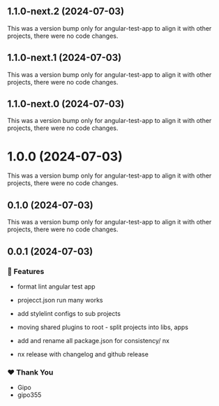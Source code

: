 ## 1.1.0-next.2 (2024-07-03)

This was a version bump only for angular-test-app to align it with other projects, there were no code changes.

## 1.1.0-next.1 (2024-07-03)

This was a version bump only for angular-test-app to align it with other projects, there were no code changes.

## 1.1.0-next.0 (2024-07-03)

This was a version bump only for angular-test-app to align it with other projects, there were no code changes.

# 1.0.0 (2024-07-03)

This was a version bump only for angular-test-app to align it with other projects, there were no code changes.

## 0.1.0 (2024-07-03)

This was a version bump only for angular-test-app to align it with other projects, there were no code changes.

## 0.0.1 (2024-07-03)


### 🚀 Features

- format lint angular test app

- projecct.json run many works

- add stylelint configs to sub projects

- moving shared plugins to root - split projects into libs, apps

- add and rename all package.json for consistency/ nx

- nx release with changelog and github release


### ❤️  Thank You

- Gipo
- gipo355